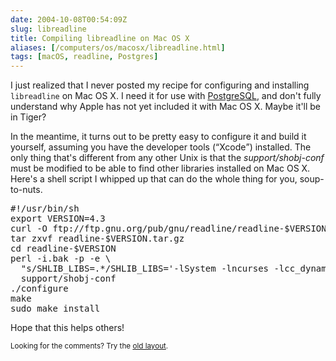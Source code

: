 ```yaml
--- 
date: 2004-10-08T00:54:09Z
slug: libreadline
title: Compiling libreadline on Mac OS X
aliases: [/computers/os/macosx/libreadline.html]
tags: [macOS, readline, Postgres]
---
```


<p>I just realized that I never posted my recipe for configuring and installing <code>libreadline</code> on Mac OS X. I need it for use with <a href="http://www/postgresql.org/" title="PostgreSQL Website">PostgreSQL</a>, and don't fully understand why Apple has not yet included it with Mac OS X. Maybe it'll be in Tiger?</p>

<p>In the meantime, it turns out to be pretty easy to configure it and build it yourself, assuming you have the developer tools (<q>Xcode</q>) installed. The only thing that's different from any other Unix is that the <em>support/shobj-conf</em> must be modified to be able to find other libraries installed on Mac OS X. Here's a shell script I whipped up that can do the whole thing for you, soup-to-nuts.</p>

<pre>
#!/usr/bin/sh
export VERSION=4.3
curl -O ftp://ftp.gnu.org/pub/gnu/readline/readline-$VERSION.tar.gz
tar zxvf readline-$VERSION.tar.gz
cd readline-$VERSION
perl -i.bak -p -e \
  &quot;s/SHLIB_LIBS=.*/SHLIB_LIBS=&#x0027;-lSystem -lncurses -lcc_dynamic&#x0027;/g&quot; \
  support/shobj-conf
./configure
make
sudo make install
</pre>

<p>Hope that this helps others!</p>


<p class="past"><small>Looking for the comments? Try the <a rel="nofollow" href="//past.justatheory.com/computers/os/macosx/libreadline.html">old layout</a>.</small></p>


